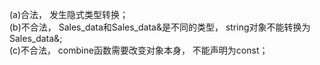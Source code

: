 (a)合法， 发生隐式类型转换；  
(b)不合法， Sales_data和Sales_data&是不同的类型， string对象不能转换为Sales_data&;  
(c)不合法， combine函数需要改变对象本身， 不能声明为const；